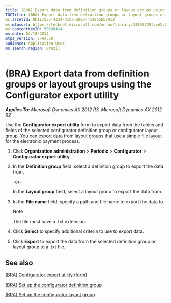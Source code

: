 ```yaml
---
title: (BRA) Export data from definition groups or layout groups using the Configurator export utility
TOCTitle: (BRA) Export data from definition groups or layout groups using the Configurator export utility
ms:assetid: 9b117d33-4314-41b6-a005-414265bb7913
ms:mtpsurl: https://technet.microsoft.com/en-us/library/JJ863729(v=AX.60)
ms:contentKeyID: 50396414
ms.date: 04/18/2014
mtps_version: v=AX.60
audience: Application User
ms.search.region: Brazil
---
```


# (BRA) Export data from definition groups or layout groups using the Configurator export utility 


_**Applies To:** Microsoft Dynamics AX 2012 R3, Microsoft Dynamics AX 2012 R2_

Use the **Configurator export utility** form to export data from the tables and fields of the selected configurator definition group or configurator layout group. You can export data from layout groups that use a simple file layout for the electronic payment process.

1.  Click **Organization administration** \> **Periodic** \> **Configurator** \> **Configurator export utility**.

2.  In the **Definition group** field, select a definition group to export the data from.
    
    –or–
    
    In the **Layout group** field, select a layout group to export the data from.

3.  In the **File name** field, specify a path and file name to export the data to.
    

    > [!NOTE]
    > <P>The file must have a .txt extension.</P>



4.  Click **Select** to specify additional criteria to use to export data.

5.  Click **Export** to export the data from the selected definition group or layout group to a .txt file.

## See also

[(BRA) Configurator export utility (form)](https://technet.microsoft.com/en-us/library/jj863720\(v=ax.60\))

[(BRA) Set up the configurator definition group](bra-set-up-the-configurator-definition-group.md)

[(BRA) Set up the configurator layout group](bra-set-up-the-configurator-layout-group.md)

  


